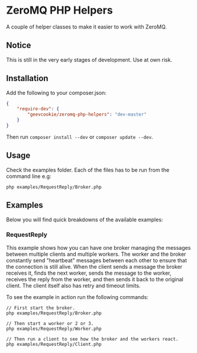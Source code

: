 # ZeroMQ PHP Helpers

A couple of helper classes to make it easier to work with ZeroMQ.

## Notice

This is still in the very early stages of development. Use at own risk.

## Installation

Add the following to your composer.json:

```json
{
    "require-dev": {
        "geevcookie/zeromq-php-helpers": "dev-master"
    }
}
```

Then run `composer install --dev` or `composer update --dev`.

## Usage

Check the examples folder. Each of the files has to be run from the command line e.g:

```shell
php examples/RequestReply/Broker.php
```

## Examples

Below you will find quick breakdowns of the available examples:

### RequestReply

This example shows how you can have one broker managing the messages between multiple clients and multiple workers.
The worker and the broker constantly send "heartbeat" messages between each other to ensure that the connection is still alive.
When the client sends a message the broker receives it, finds the next worker, sends the message to the worker, receives the reply from the worker, and then sends it back to the original client.
The client itself also has retry and timeout limits.

To see the example in action run the following commands:

```shell
// First start the broker.
php examples/RequestReply/Broker.php

// Then start a worker or 2 or 3.
php examples/RequestReply/Worker.php

// Then run a client to see how the broker and the workers react.
php examples/RequestReply/Client.php
```
